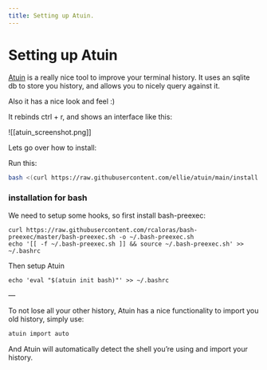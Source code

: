 ```yaml
---
title: Setting up Atuin.
---
```


# Setting up Atuin

[Atuin](https://atuin.sh/) is a really nice tool to improve your terminal history. It uses an sqlite db to store you history, and allows you to nicely query against it.

Also it has a nice look and feel :)

It rebinds ctrl + r, and shows an interface like this:

![[atuin_screenshot.png]]

Lets go over how to install:

Run this:

```bash
bash <(curl https://raw.githubusercontent.com/ellie/atuin/main/install.sh)
```

### installation for bash

We need to setup some hooks, so first install bash-preexec:

```
curl https://raw.githubusercontent.com/rcaloras/bash-preexec/master/bash-preexec.sh -o ~/.bash-preexec.sh
echo '[[ -f ~/.bash-preexec.sh ]] && source ~/.bash-preexec.sh' >> ~/.bashrc
```

Then setup Atuin

```
echo 'eval "$(atuin init bash)"' >> ~/.bashrc
```

—

To not lose all your other history, Atuin has a nice functionality to import you old history, simply use:

```bash
atuin import auto
```

And Atuin will automatically detect the shell you’re using and import your history.

